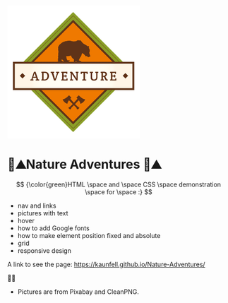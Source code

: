  <img src="./resurssit/css/img/adventure.png" width="300" height="300"/>  

# 🌲⛰️Nature Adventures 🌲⛰️


$$
{\color{green}HTML \space and \space CSS \space demonstration \space for \space :}
$$

* nav and links
* pictures with text
* hover
* how to add Google fonts
* how to make element position fixed and absolute
* grid
* responsive design



A link to see the page:
https://kaunfell.github.io/Nature-Adventures/

🌲🌲
- Pictures are from Pixabay and CleanPNG.